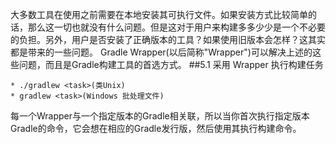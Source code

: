   大多数工具在使用之前需要在本地安装其可执行文件。如果安装方式比较简单的话，那么这一切也就没有什么问题。但是这对于用户来构建多多少少是一个不必要的负担。另外，用户是否安装了正确版本的工具？如果使用旧版本会怎样？这其实都是带来的一些问题。
  Gradle Wrapper(以后简称"Wrapper")可以解决上述的这些问题，而且是Gradle构建工具的首选方式。
##5.1 采用 Wrapper 执行构建任务

    * ./gradlew <task>(类Unix)
    * gradlew <task>(Windows 批处理文件)
  每一个Wrapper与一个指定版本的Gradle相关联，所以当你首次执行指定版本Gradle的命令，它会想在相应的Gradle发行版，然后使用其执行构建命令。
